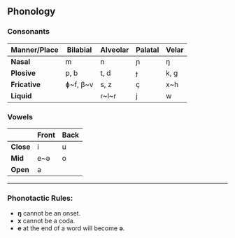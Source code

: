 ## Phonology

### Consonants

| Manner/Place | Bilabial | Alveolar | Palatal  | Velar  |
|--------------|----------|----------|----------|--------|
| **Nasal**    | m        | n        | ɲ        | ŋ      |
| **Plosive**  | p, b     | t, d     | ɟ        | k, g   |
| **Fricative**| ɸ~f, β\~v| s, z     | ç        | x\~h   |
| **Liquid**   |          | ɾ\~l\~r  | j        | w      |

### Vowels

|           | Front | Back |
|-----------|-------|------|
| **Close** | i     | u    |
| **Mid**   | e~ə   | o    |
| **Open**  | a     |      |

---

### Phonotactic Rules:

- **ŋ** cannot be an onset.
- **x** cannot be a coda.
- **e** at the end of a word will become **ə**.

